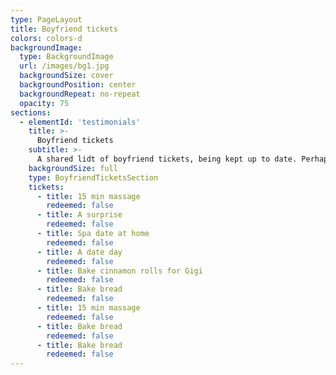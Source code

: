 ```yaml
---
type: PageLayout
title: Boyfriend tickets
colors: colors-d
backgroundImage:
  type: BackgroundImage
  url: /images/bg1.jpg
  backgroundSize: cover
  backgroundPosition: center
  backgroundRepeat: no-repeat
  opacity: 75
sections:
  - elementId: 'testimonials'
    title: >-
      Boyfriend tickets
    subtitle: >-
      A shared lidt of boyfriend tickets, being kept up to date. Perhaps more will pop up over time? Guess you have to check back in regularly.    colors: colors-f
    backgroundSize: full
    type: BoyfriendTicketsSection
    tickets:
      - title: 15 min massage
        redeemed: false
      - title: A surprise
        redeemed: false
      - title: Spa date at home
        redeemed: false
      - title: A date day
        redeemed: false
      - title: Bake cinnamon rolls for Gigi
        redeemed: false
      - title: Bake bread
        redeemed: false
      - title: 15 min massage
        redeemed: false
      - title: Bake bread
        redeemed: false
      - title: Bake bread
        redeemed: false
---
```


